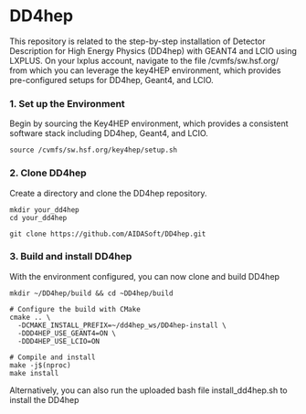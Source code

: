 # DD4hep
This repository is related to the step-by-step installation of Detector Description for High Energy Physics (DD4hep) with GEANT4 and LCIO using LXPLUS.
On your lxplus account, navigate to the file /cvmfs/sw.hsf.org/ from which you can leverage the key4HEP environment, which provides pre-configured setups for DD4hep, Geant4, and LCIO.
### 1. Set up the Environment
Begin by sourcing the Key4HEP environment, which provides a consistent software stack including DD4hep, Geant4, and LCIO.
```
source /cvmfs/sw.hsf.org/key4hep/setup.sh
```
### 2. Clone DD4hep
Create a directory and clone the DD4hep repository.
```
mkdir your_dd4hep
cd your_dd4hep

git clone https://github.com/AIDASoft/DD4hep.git
```

### 3. Build and install DD4hep
With the environment configured, you can now clone and build DD4hep
```
mkdir ~/DD4hep/build && cd ~DD4hep/build

# Configure the build with CMake
cmake .. \
  -DCMAKE_INSTALL_PREFIX=~/dd4hep_ws/DD4hep-install \
  -DDD4HEP_USE_GEANT4=ON \
  -DDD4HEP_USE_LCIO=ON

# Compile and install
make -j$(nproc)
make install
```

Alternatively, you can also run the uploaded bash file install_dd4hep.sh to install the DD4hep 

